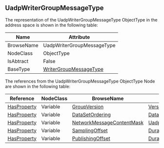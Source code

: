 <!-- objecttype -->
## UadpWriterGroupMessageType

The representation of the UadpWriterGroupMessageType ObjectType in the address space is shown in the following table:  

|Name|Attribute|
|---|---|
|BrowseName|UadpWriterGroupMessageType|
|NodeClass|ObjectType|
|IsAbtract|False|
|BaseType|[WriterGroupMessageType](../../../Part14/ObjectTypes/WriterGroupMessageType/readme.md)|

The references from the UadpWriterGroupMessageType ObjectType Node are shown in the following table:  

|Reference|NodeClass|BrowseName|DataType|TypeDefinition|ModellingRule|
|---|---|---|---|---|---|
|[HasProperty](../../../Part3/ReferenceTypes/HasProperty/readme.md)|Variable|[GroupVersion](#GroupVersion)|[VersionTime](../../../Part4/DataTypes/VersionTime/readme.md)|[PropertyType](../../Part5/VariableTypes/PropertyType/readme.md)|[Mandatory](../../Objects/Mandatory/readme.md)|
|[HasProperty](../../../Part3/ReferenceTypes/HasProperty/readme.md)|Variable|[DataSetOrdering](#DataSetOrdering)|[DataSetOrderingType](../../../Part14/DataTypes/DataSetOrderingType/readme.md)|[PropertyType](../../Part5/VariableTypes/PropertyType/readme.md)|[Mandatory](../../Objects/Mandatory/readme.md)|
|[HasProperty](../../../Part3/ReferenceTypes/HasProperty/readme.md)|Variable|[NetworkMessageContentMask](#NetworkMessageContentMask)|[UadpNetworkMessageContentMask](../../../Part14/DataTypes/UadpNetworkMessageContentMask/readme.md)|[PropertyType](../../Part5/VariableTypes/PropertyType/readme.md)|[Mandatory](../../Objects/Mandatory/readme.md)|
|[HasProperty](../../../Part3/ReferenceTypes/HasProperty/readme.md)|Variable|[SamplingOffset](#SamplingOffset)|[Duration](../../../Part3/DataTypes/Duration/readme.md)|[PropertyType](../../Part5/VariableTypes/PropertyType/readme.md)|[Optional](../../Objects/Optional/readme.md)|
|[HasProperty](../../../Part3/ReferenceTypes/HasProperty/readme.md)|Variable|[PublishingOffset](#PublishingOffset)|[Duration](../../../Part3/DataTypes/Duration/readme.md)|[PropertyType](../../Part5/VariableTypes/PropertyType/readme.md)|[Mandatory](../../Objects/Mandatory/readme.md)|


